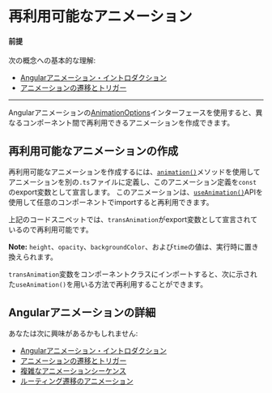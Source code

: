 # 再利用可能なアニメーション

#### 前提

次の概念への基本的な理解:

* [Angularアニメーション・イントロダクション](guide/animations)
* [アニメーションの遷移とトリガー](guide/transition-and-triggers)

<hr>

Angularアニメーションの[AnimationOptions](https://angular.io/api/animations/AnimationOptions)インターフェースを使用すると、異なるコンポーネント間で再利用できるアニメーションを作成できます。

## 再利用可能なアニメーションの作成

再利用可能なアニメーションを作成するには、[`animation()`](https://angular.io/api/animations/animation)メソッドを使用してアニメーションを別の`.ts`ファイルに定義し、このアニメーション定義を`const`のexport変数として宣言します。 このアニメーションは、[`useAnimation()`](https://angular.io/api/animations/useAnimation)APIを使用して任意のコンポーネントでimportすると再利用できます。

<code-example path="animations/src/app/animations.ts" header="src/app/animations.ts" region="reusable" language="typescript" linenums="false">
</code-example>

上記のコードスニペットでは、`transAnimation`がexport変数として宣言されているので再利用可能です。

<div class="alert is-helpful">

**Note:** `height`、`opacity`、`backgroundColor`、および`time`の値は、実行時に置き換えられます。
</div>

`transAnimation`変数をコンポーネントクラスにインポートすると、次に示された`useAnimation()`を用いる方法で再利用することができます。

<code-example path="animations/src/app/open-close.component.3.ts" header="src/app/open-close.component.ts" region="reusable" language="typescript" linenums="false">
</code-example>

## Angularアニメーションの詳細

あなたは次に興味があるかもしれません:

* [Angularアニメーション・イントロダクション](guide/animations)
* [アニメーションの遷移とトリガー](guide/transition-and-triggers)
* [複雑なアニメーションシーケンス](guide/complex-animation-sequences)
* [ルーティング遷移のアニメーション](guide/route-animations)
